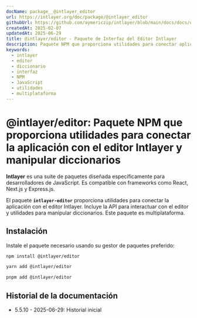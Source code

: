 ```yaml
---
docName: package__@intlayer_editor
url: https://intlayer.org/doc/package/@intlayer_editor
githubUrl: https://github.com/aymericzip/intlayer/blob/main/docs/docs/es/packages/@intlayer/editor/index.md
createdAt: 2025-02-07
updatedAt: 2025-06-29
title: @intlayer/editor - Paquete de Interfaz del Editor Intlayer
description: Paquete NPM que proporciona utilidades para conectar aplicaciones con el editor Intlayer y manipular diccionarios en todos los frameworks de JavaScript.
keywords:
  - intlayer
  - editor
  - diccionario
  - interfaz
  - NPM
  - JavaScript
  - utilidades
  - multiplataforma
---
```


# @intlayer/editor: Paquete NPM que proporciona utilidades para conectar la aplicación con el editor Intlayer y manipular diccionarios

**Intlayer** es una suite de paquetes diseñada específicamente para desarrolladores de JavaScript. Es compatible con frameworks como React, Next.js y Express.js.

El paquete **`intlayer-editor`** proporciona utilidades para conectar la aplicación con el editor Intlayer. Incluye la API para interactuar con el editor y utilidades para manipular diccionarios. Este paquete es multiplataforma.

## Instalación

Instale el paquete necesario usando su gestor de paquetes preferido:

```bash
npm install @intlayer/editor
```

```bash
yarn add @intlayer/editor
```

```bash
pnpm add @intlayer/editor
```

## Historial de la documentación

- 5.5.10 - 2025-06-29: Historial inicial
